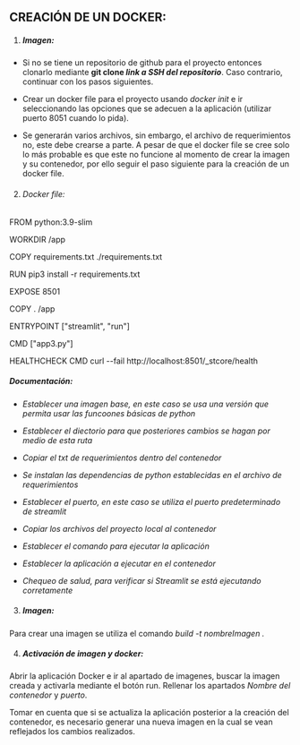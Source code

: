 ## CREACIÓN DE UN DOCKER: 

1. ##### _Imagen:_
* Si no se tiene un repositorio de github para el proyecto entonces clonarlo mediante **git clone _link a SSH del repositorio_**. Caso contrario, continuar con los pasos siguientes. 

* Crear un docker file para el proyecto usando _docker init_ e ir seleccionando las opciones que se adecuen a la aplicación (utilizar puerto 8051 cuando lo pida). 

* Se generarán varios archivos, sin embargo, el archivo de requerimientos no, este debe crearse a parte. A pesar de que el docker file se cree solo lo más probable es que este no funcione al momento de crear la imagen y su contenedor, por ello seguir el paso siguiente para la creación de un docker file. 


2. ###### _Docker file_:
FROM python:3.9-slim

WORKDIR /app

COPY requirements.txt ./requirements.txt

RUN pip3 install -r requirements.txt

EXPOSE 8501

COPY . /app

ENTRYPOINT ["streamlit", "run"]

CMD ["app3.py"]

HEALTHCHECK CMD curl --fail http://localhost:8501/_stcore/health



##### _Documentación_: 
* _Establecer una imagen base, en este caso se usa una versión que permita usar las funcoones básicas de python_

* _Establecer el diectorio para que posteriores cambios se hagan por medio de esta ruta_

* _Copiar el txt de requerimientos dentro del contenedor_

* _Se instalan las dependencias de python establecidas en el archivo de requerimientos_

* _Establecer el puerto, en este caso se utiliza el puerto predeterminado de streamlit_

* _Copiar los archivos del proyecto local al contenedor_

* _Establecer el comando para ejecutar la aplicación_

* _Establecer la aplicación a ejecutar en el contenedor_ 

* _Chequeo de salud, para verificar si Streamlit se está ejecutando corretamente_


3. ##### Imagen: 
Para crear una imagen se utiliza el comando _build -t nombreImagen ._ 

4. ##### Activación de imagen y docker:
Abrir la aplicación Docker e ir al apartado de imagenes, buscar la imagen creada y activarla mediante el botón run. Rellenar los apartados _Nombre del contenedor_ y _puerto_.

Tomar en cuenta que si se actualiza la aplicación posterior a la creación del contenedor, es necesario generar una nueva imagen en la cual se vean reflejados los cambios realizados. 

